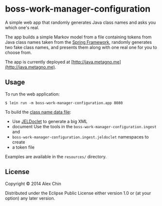 # boss-work-manager-configuration

A simple web app that randomly generates Java class names and asks you which
one's real.

The app builds a simple Markov model from a file containing tokens from Java
class names taken from the [Spring
Framework](https://github.com/spring-projects/spring-framework), randomly
generates two fake class names, and presents them along with one real one for
you to choose from.


The app is currently deployed at [http://java.metagno.me](http://java.metagno.me).

## Usage

To run the web application:

    $ lein run -m boss-work-manager-configuration.app 8080

To build the [class name data
file](https://github.com/achin/boss-work-manager-configuration/blob/master/resources/class-names):

* Use [JELDoclet](http://jeldoclet.sourceforge.net/) to generate a big XML
* document Use the tools in the `boss-work-manager-configuration.ingest` and
* `boss-work-manager-configuration.ingest.jeldoclet` namespaces to create
* a token file

Examples are available in the `resources/` directory.

## License

Copyright © 2014 Alex Chin

Distributed under the Eclipse Public License either version 1.0 or (at your
option) any later version.
